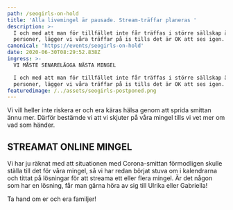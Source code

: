 ```yaml
---
path: /seogirls-on-hold
title: 'Alla livemingel är pausade. Stream-träffar planeras '
description: >-
  I och med att man för tillfället inte får träffas i större sällskap än 50
  personer, lägger vi våra träffar på is tills det är OK att ses igen. 
canonical: 'https://events/seogirls-on-hold'
date: 2020-06-30T08:29:52.838Z
ingress: >-
  VI MÅSTE SENARELÄGGA NÄSTA MINGEL

  I och med att man för tillfället inte får träffas i större sällskap än 50
  personer, lägger vi våra träffar på is tills det är OK att ses igen. 
featuredimage: /../assets/seogirls-postponed.png
---
```

Vi vill heller inte riskera er och era käras hälsa genom att sprida smittan ännu mer. Därför bestämde vi att vi skjuter på våra mingel tills vi vet mer om vad som händer. 

## STREAMAT ONLINE MINGEL

Vi har ju räknat med att situationen med Corona-smittan förmodligen skulle ställa till det för våra mingel, så vi har redan börjat stuva om i kalendrarna och tittat på lösningar för att streama ett eller flera mingel. Är det någon som har en lösning, får man gärna höra av sig till Ulrika eller Gabriella!



Ta hand om er och era familjer!

